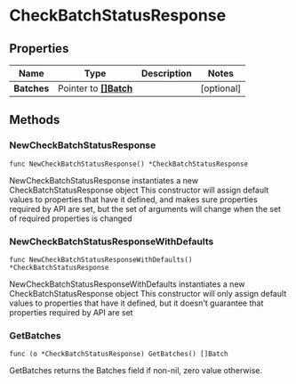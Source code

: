 # CheckBatchStatusResponse

## Properties

Name | Type | Description | Notes
------------ | ------------- | ------------- | -------------
**Batches** | Pointer to [**[]Batch**](Batch.md) |  | [optional] 

## Methods

### NewCheckBatchStatusResponse

`func NewCheckBatchStatusResponse() *CheckBatchStatusResponse`

NewCheckBatchStatusResponse instantiates a new CheckBatchStatusResponse object
This constructor will assign default values to properties that have it defined,
and makes sure properties required by API are set, but the set of arguments
will change when the set of required properties is changed

### NewCheckBatchStatusResponseWithDefaults

`func NewCheckBatchStatusResponseWithDefaults() *CheckBatchStatusResponse`

NewCheckBatchStatusResponseWithDefaults instantiates a new CheckBatchStatusResponse object
This constructor will only assign default values to properties that have it defined,
but it doesn't guarantee that properties required by API are set

### GetBatches

`func (o *CheckBatchStatusResponse) GetBatches() []Batch`

GetBatches returns the Batches field if non-nil, zero value otherwise.

### GetBatchesOk

`func (o *CheckBatchStatusResponse) GetBatchesOk() (*[]Batch, bool)`

GetBatchesOk returns a tuple with the Batches field if it's non-nil, zero value otherwise
and a boolean to check if the value has been set.

### SetBatches

`func (o *CheckBatchStatusResponse) SetBatches(v []Batch)`

SetBatches sets Batches field to given value.

### HasBatches

`func (o *CheckBatchStatusResponse) HasBatches() bool`

HasBatches returns a boolean if a field has been set.


[[Back to Model list]](../README.md#documentation-for-models) [[Back to API list]](../README.md#documentation-for-api-endpoints) [[Back to README]](../README.md)


